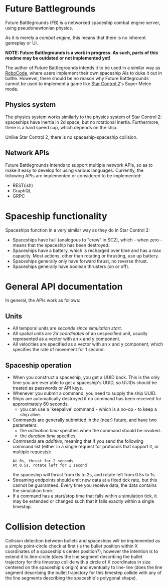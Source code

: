 # Future Battlegrounds

Future Battlegrounds (FB) is a networked spaceship combat engine server, using pseudonewtonian physics.

As it is merely a _combat engine_, this means that there is no inherent gameplay or UI.

**NOTE: Future Battlegrounds is a work in progress. As such, parts of this readme may be outdated or not implemented yet!**

The author of Future Battlegrounds intends it to be used in a similar way as [RoboCode](https://robocode.sourceforge.io/), where users implement their own spaceship AIs to duke it out in battle. However, there should be no reason why Future Battlegrounds cannot be used to implement a game like [Star Control 2](https://en.wikipedia.org/wiki/Star_Control_II)'s Super Melee mode.

## Physics system

The physics system works similarly to the physics system of Star Control 2: spaceships have inertia in 2d space, but no rotational inertia. Furthermore, there is a hard speed cap, which depends on the ship.

Unlike Star Control 2, there is no spaceship-spaceship collision.

## Network APIs

Future Battlegrounds intends to support multiple network APIs, so as to make it easy to develop for using various languages. Currently, the following APIs are implemented or considered to be implemented:

- REST(ish)
- GraphQL
- GRPC

# Spaceship functionality

Spaceships function in a very similar way as they do in Star Control 2:

- Spaceships have hull (analogous to "crew" in SC2), which - when zero - means that the spaceship has been destroyed.
- Spaceships have a battery, which is recharged over time and has a max capacity. Most actions, other than rotating or thrusting, use up battery.
- Spaceships generally only have forward thrust, no reverse thrust.
- Spaceships generally have boolean thrusters (on or off).

# General API documentation

In general, the APIs work as follows:

## Units

- All temporal units are _seconds since simulation start_.
- All spatial units are _2d coordinates_ of an unspecified unit, usually represented as a vector with an x and y component.
- All velocities are specified as a vector with an x and y component, which specifies the rate of movement for 1 second.

## Spaceship operation

- When you construct a spaceship, you get a UUID back. This is the only time you are ever able to get a spaceship's UUID, so UUIDs should be treated as passwords or API keys.
- Whenever you submit a command, you need to supply the ship UUID.
- Ships are automatically destroyed if no command has been received for approximately 60 seconds.
  - you can use a 'keepalive' command - which is a no-op - to keep a ship alive.
- Commands are generally submitted in the (near) future, and have two parameters:
  - the _activation time_ specifies when the command should be invoked.
  - the _duration time_ specifies.
- Commands are _additive_, meaning that if you send the following command list (either in a single request for protocols that support it, or multiple requests):
  ```
  At 0s, thrust for 2 seconds
  At 0.5s, rotate left for 1 second
  ```
  the spaceship will thrust from 0s to 2s, and rotate left from 0.5s to 1s.
- Streaming endpoints should emit new data at a fixed tick rate, but this cannot be guaranteed. Every time you receive data, the data contains the simulation time.
- If a command has a start/stop time that falls within a simulation tick, it may be extended or changed such that it falls exactly within a single timestap.

# Collision detection

Collision detection between bullets and spaceships will be implemented as a simple point-circle check at first (is the bullet position within X coordinates of a spaceship's center position?), however the intention is to extend it to line-circle (does the line segment describing the bullet trajectory for this timestep collide with a circle of X coordinates in size centered on the spaceship's origin) and eventually to line-line (does the line segment describing the bullet trajectory for this timestep collide with any of the line segments describing the spaceship's polygonal shape).
